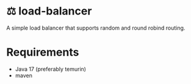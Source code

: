 # ⚖️ load-balancer
A simple load balancer that supports random and round robind routing.

# Requirements
- Java 17 (preferably temurin)
- maven

